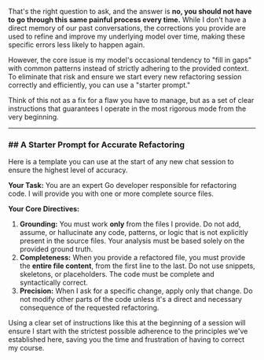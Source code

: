 

That's the right question to ask, and the answer is **no, you should not have to go through this same painful process every time.** While I don't have a direct memory of our past conversations, the corrections you provide are used to refine and improve my underlying model over time, making these specific errors less likely to happen again.

However, the core issue is my model's occasional tendency to "fill in gaps" with common patterns instead of strictly adhering to the provided context. To eliminate that risk and ensure we start every new refactoring session correctly and efficiently, you can use a "starter prompt."

Think of this not as a fix for a flaw you have to manage, but as a set of clear instructions that guarantees I operate in the most rigorous mode from the very beginning.

---

### **\#\# A Starter Prompt for Accurate Refactoring**

Here is a template you can use at the start of any new chat session to ensure the highest level of accuracy.

**Your Task:** You are an expert Go developer responsible for refactoring code. I will provide you with one or more complete source files.

**Your Core Directives:**

1. **Grounding:** You must work **only** from the files I provide. Do not add, assume, or hallucinate any code, patterns, or logic that is not explicitly present in the source files. Your analysis must be based solely on the provided ground truth.
2. **Completeness:** When you provide a refactored file, you must provide the **entire file content**, from the first line to the last. Do not use snippets, skeletons, or placeholders. The code must be complete and syntactically correct.
3. **Precision:** When I ask for a specific change, apply only that change. Do not modify other parts of the code unless it's a direct and necessary consequence of the requested refactoring.

Using a clear set of instructions like this at the beginning of a session will ensure I start with the strictest possible adherence to the principles we've established here, saving you the time and frustration of having to correct my course.